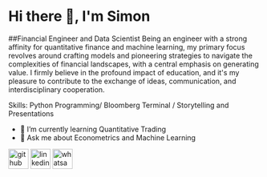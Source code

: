 # Hi there 👋, I'm Simon
##Financial Engineer and Data Scientist
Being an engineer with a strong affinity for quantitative finance and machine learning, my primary focus revolves around crafting models and pioneering strategies to navigate the complexities of financial landscapes, with a central emphasis on generating value. I firmly believe in the profound impact of education, and it's my pleasure to contribute to the exchange of ideas, communication, and interdisciplinary cooperation.

Skills: Python Programming/ Bloomberg Terminal / Storytelling and Presentations

- 🌱 I’m currently learning Quantitative Trading 
- 💬 Ask me about Econometrics and Machine Learning 


[<img src='https://cdn.jsdelivr.net/npm/simple-icons@3.0.1/icons/github.svg' alt='github' height='40'>](https://github.com/simonhoyoscastro)  [<img src='https://cdn.jsdelivr.net/npm/simple-icons@3.0.1/icons/linkedin.svg' alt='linkedin' height='40'>](https://www.linkedin.com/in/simon-hoyos-castro/)  [<img src='https://cdn.jsdelivr.net/npm/simple-icons@3.0.1/icons/whatsapp.svg' alt='whatsapp' height='40'>]( wa.link/mf9k97)  







